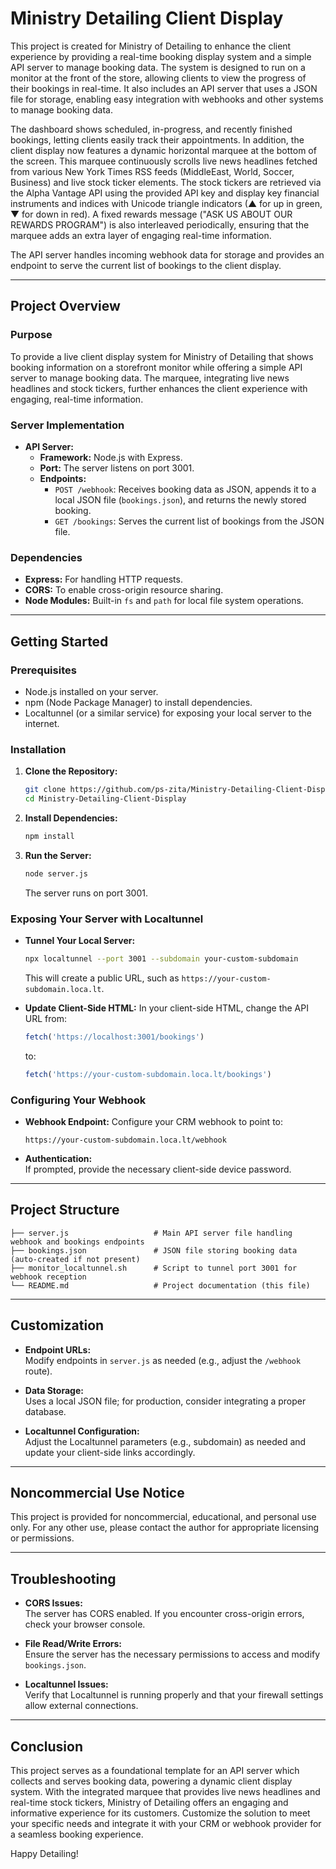 # Ministry Detailing Client Display

This project is created for Ministry of Detailing to enhance the client experience by providing a real-time booking display system and a simple API server to manage booking data. The system is designed to run on a monitor at the front of the store, allowing clients to view the progress of their bookings in real-time. It also includes an API server that uses a JSON file for storage, enabling easy integration with webhooks and other systems to manage booking data.

The dashboard shows scheduled, in-progress, and recently finished bookings, letting clients easily track their appointments. In addition, the client display now features a dynamic horizontal marquee at the bottom of the screen. This marquee continuously scrolls live news headlines fetched from various New York Times RSS feeds (MiddleEast, World, Soccer, Business) and live stock ticker elements. The stock tickers are retrieved via the Alpha Vantage API using the provided API key and display key financial instruments and indices with Unicode triangle indicators (▲ for up in green, ▼ for down in red). A fixed rewards message ("ASK US ABOUT OUR REWARDS PROGRAM") is also interleaved periodically, ensuring that the marquee adds an extra layer of engaging real-time information.

The API server handles incoming webhook data for storage and provides an endpoint to serve the current list of bookings to the client display.

---

## Project Overview

### Purpose
To provide a live client display system for Ministry of Detailing that shows booking information on a storefront monitor while offering a simple API server to manage booking data. The marquee, integrating live news headlines and stock tickers, further enhances the client experience with engaging, real-time information.

### Server Implementation
- **API Server:**  
  - **Framework:** Node.js with Express.
  - **Port:** The server listens on port 3001.
  - **Endpoints:**  
    - `POST /webhook`: Receives booking data as JSON, appends it to a local JSON file (`bookings.json`), and returns the newly stored booking.
    - `GET /bookings`: Serves the current list of bookings from the JSON file.

### Dependencies
- **Express:** For handling HTTP requests.
- **CORS:** To enable cross-origin resource sharing.
- **Node Modules:** Built-in `fs` and `path` for local file system operations.

---

## Getting Started

### Prerequisites
- Node.js installed on your server.
- npm (Node Package Manager) to install dependencies.
- Localtunnel (or a similar service) for exposing your local server to the internet.

### Installation

1. **Clone the Repository:**
   ```bash
   git clone https://github.com/ps-zita/Ministry-Detailing-Client-Display.git
   cd Ministry-Detailing-Client-Display
   ```

2. **Install Dependencies:**
   ```bash
   npm install
   ```

3. **Run the Server:**
   ```bash
   node server.js
   ```
   The server runs on port 3001.

### Exposing Your Server with Localtunnel

- **Tunnel Your Local Server:**
  ```bash
  npx localtunnel --port 3001 --subdomain your-custom-subdomain
  ```
  This will create a public URL, such as `https://your-custom-subdomain.loca.lt`.

- **Update Client-Side HTML:**
  In your client-side HTML, change the API URL from:
  ```js
  fetch('https://localhost:3001/bookings')
  ```
  to:
  ```js
  fetch('https://your-custom-subdomain.loca.lt/bookings')
  ```

### Configuring Your Webhook

- **Webhook Endpoint:**
  Configure your CRM webhook to point to:
  ```
  https://your-custom-subdomain.loca.lt/webhook
  ```

- **Authentication:**  
  If prompted, provide the necessary client-side device password.

---

## Project Structure

```
├── server.js                   # Main API server file handling webhook and bookings endpoints
├── bookings.json               # JSON file storing booking data (auto-created if not present)
├── monitor_localtunnel.sh      # Script to tunnel port 3001 for webhook reception
└── README.md                   # Project documentation (this file)
```

---

## Customization

- **Endpoint URLs:**  
  Modify endpoints in `server.js` as needed (e.g., adjust the `/webhook` route).

- **Data Storage:**  
  Uses a local JSON file; for production, consider integrating a proper database.

- **Localtunnel Configuration:**  
  Adjust the Localtunnel parameters (e.g., subdomain) as needed and update your client-side links accordingly.

---

## Noncommercial Use Notice

This project is provided for noncommercial, educational, and personal use only. For any other use, please contact the author for appropriate licensing or permissions.

---

## Troubleshooting

- **CORS Issues:**  
  The server has CORS enabled. If you encounter cross-origin errors, check your browser console.

- **File Read/Write Errors:**  
  Ensure the server has the necessary permissions to access and modify `bookings.json`.

- **Localtunnel Issues:**  
  Verify that Localtunnel is running properly and that your firewall settings allow external connections.

---

## Conclusion

This project serves as a foundational template for an API server which collects and serves booking data, powering a dynamic client display system. With the integrated marquee that provides live news headlines and real-time stock tickers, Ministry of Detailing offers an engaging and informative experience for its customers. Customize the solution to meet your specific needs and integrate it with your CRM or webhook provider for a seamless booking experience.

Happy Detailing!
